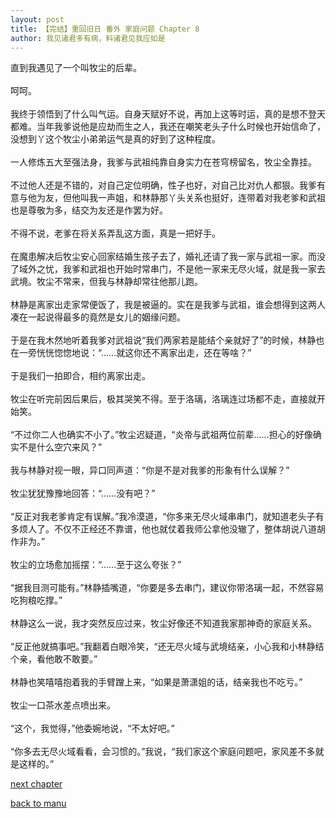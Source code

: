 ```yaml
---
layout: post
title: 【完结】重回旧日 番外 家庭问题 Chapter 8
author: 我见诸君多有病，料诸君见我应如是
---
```




直到我遇见了一个叫牧尘的后辈。<br><br>呵呵。<br><br>我终于领悟到了什么叫气运。自身天赋好不说，再加上这等时运，真的是想不登天都难。当年我爹说他是应劫而生之人，我还在嘲笑老头子什么时候也开始信命了，没想到丫这个牧尘小弟弟运气是真的好到了这种程度。<br><br>一人修炼五大至强法身，我爹与武祖纯靠自身实力在苍穹榜留名，牧尘全靠挂。<br><br>不过他人还是不错的，对自己定位明确，性子也好，对自己比对仇人都狠。我爹有意与他为友，但他叫我一声姐，和林静那丫头关系也挺好，连带着对我老爹和武祖也是尊敬为多，结交为友还是作罢为好。<br><br>不得不说，老爹在将关系弄乱这方面，真是一把好手。<br><br>在魔患解决后牧尘安心回家结婚生孩子去了，婚礼还请了我一家与武祖一家。而没了域外之忧，我爹和武祖也开始时常串门，不是他一家来无尽火域，就是我一家去武境。牧尘不常来，但我与林静却常往他那儿跑。<br><br>林静是离家出走家常便饭了，我是被逼的。实在是我爹与武祖，谁会想得到这两人凑在一起说得最多的竟然是女儿的姻缘问题。<br><br>于是在我木然地听着我爹对武祖说“我们两家若是能结个亲就好了”的时候，林静也在一旁恍恍惚惚地说：“……就这你还不离家出走，还在等啥？”<br><br>于是我们一拍即合，相约离家出走。<br><br>牧尘在听完前因后果后，极其哭笑不得。至于洛璃，洛璃连过场都不走，直接就开始笑。<br><br>“不过你二人也确实不小了。”牧尘迟疑道，“炎帝与武祖两位前辈……担心的好像确实不是什么空穴来风？”<br><br>我与林静对视一眼，异口同声道：“你是不是对我爹的形象有什么误解？”<br><br>牧尘犹犹豫豫地回答：“……没有吧？”<br><br>“反正对我老爹肯定有误解。”我冷漠道，“你多来无尽火域串串门，就知道老头子有多烦人了。不仅不正经还不靠谱，他也就仗着我师公拿他没辙了，整体胡说八道胡作非为。”<br><br>牧尘的立场愈加摇摆：“……至于这么夸张？”<br><br>“据我目测可能有。”林静插嘴道，“你要是多去串门，建议你带洛璃一起，不然容易吃狗粮吃撑。”<br><br>林静这么一说，我才突然反应过来，牧尘好像还不知道我家那神奇的家庭关系。<br><br>“反正他就搞事吧。”我翻着白眼冷笑，“还无尽火域与武境结亲，小心我和小林静结个亲，看他敢不敢要。”<br><br>林静也笑嘻嘻抱着我的手臂蹭上来，“如果是萧潇姐的话，结亲我也不吃亏。”<br><br>牧尘一口茶水差点喷出来。<br><br>“这个，我觉得，”他委婉地说，“不太好吧。”<br><br>“你多去无尽火域看看，会习惯的。”我说，“我们家这个家庭问题吧，家风差不多就是这样的。”

[next chapter](https://allforyanchen.github.io/2020/07/19/post-39-sub-2-chapter-9.html)

[back to manu](https://allforyanchen.github.io/2020/07/19/post-39.html)

